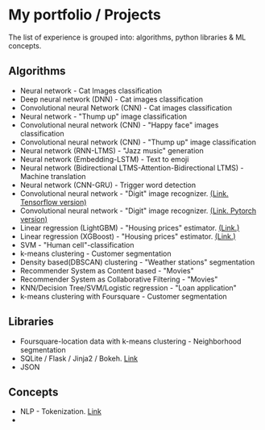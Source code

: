 # My portfolio / Projects
The list of experience is grouped into: algorithms, python libraries & ML concepts. 

## Algorithms

* Neural network - Cat Images classification
* Deep neural network (DNN) - Cat images classification
* Convolutional neural Network (CNN) - Cat images classification
* Neural network - "Thump up" image classification
* Convolutional neural network (CNN)  - "Happy face" images classification
* Convolutional neural network (CNN) - "Thump up" image classification
* Neural network (RNN-LTMS) - "Jazz music" generation
* Neural network (Embedding-LSTM) - Text to emoji
* Neural network (Bidirectional LTMS-Attention-Bidirectional LTMS) - Machine translation
* Neural network (CNN-GRU) - Trigger word detection
* Convolutional neural network - "Digit" image recognizer. [(Link. Tensorflow version)](https://www.kaggle.com/tmkggl/tensorflow-cnn-hand-digit-recognizer)
* Convolutional neural network - "Digit" image recognizer. [(Link. Pytorch version)](https://www.kaggle.com/tmkggl/pytorch-cnn-digit-recognizer)
* Linear regression (LightGBM) - "Housing prices" estimator. [(Link.)](https://www.kaggle.com/tmkggl/lightgbm-model-crossvalidation)
* Linear regression (XGBoost) - "Housing prices" estimator. [(Link.)](https://www.kaggle.com/tmkggl/real-estate-competition-with-xgboost)
* SVM - "Human cell"-classification
* k-means clustering - Customer segmentation
* Density based(DBSCAN) clustering - "Weather stations" segmentation
* Recommender System as Content based - "Movies"
* Recommender System as Collaborative Filtering - "Movies"
* KNN/Decision Tree/SVM/Logistic regression - "Loan application"
* k-means clustering with Foursquare - Customer segmentation

## Libraries

* Foursquare-location data with k-means clustering - Neighborhood segmentation 
* SQLite / Flask / Jinja2 / Bokeh. [Link](http:)
* JSON


## Concepts

* NLP - Tokenization. [Link](example)
*

